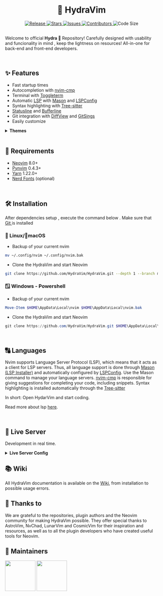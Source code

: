 <h1 align="center">🌊 HydraVim</h1>

<p align="center">
    <a href="https://github.com/HydraVim/HydraVim/releases">
    <img
        alt="Release"
        src="https://img.shields.io/github/v/release/HydraVim/HydraVim.svg?style=for-the-badge&logo=github&color=F2CDCD&logoColor=D9E0EE&labelColor=363A4F">
        </a>
    <a href="https://github.com/HydraVim/HydraVim/stargazers">
    <img
        alt="Stars"
        src="https://img.shields.io/github/stars/HydraVim/HydraVim?colorA=363A4F&colorB=B7BDF8&logo=adafruit&logoColor=D9E0EE&style=for-the-badge">
    </a>
    <a href="https://github.com/HydraVim/HydraVim/issues">
    <img
        alt="Issues"
        src="https://img.shields.io/github/issues-raw/HydraVim/HydraVim?colorA=363A4f&colorB=F5A97F&logo=github&logoColor=D9E0EE&style=for-the-badge">
    </a>
    <a href="https://github.com/HydraVim/HydraVim/contributors">
    <img
        alt="Contributors"
        src="https://img.shields.io/github/contributors/HydraVim/HydraVim?colorA=363A4F&colorB=B5E8E0&logo=git&logoColor=D9E0EE&style=for-the-badge">
    </a>
    <img
        alt="Code Size"
        src="https://img.shields.io/github/languages/code-size/HydraVim/HydraVim?colorA=363A4F&colorB=DDB6F2&logo=gitlfs&logoColor=D9E0EE&style=for-the-badge">
</p>


</b><br>Welcome to official **Hydra 🌊** Repository! Carefully designed with usability and funcionality in mind , keep the lightness on resources! All-in-one for back-end and front-end developers.</p>

<br />

## ✨ Features
  - Fast startup times
  - Autocompletion with [nvim-cmp](https://github.com/hrsh7th/nvim-cmp)
  - Terminal with [Toggleterm](https://github.com/akinsho/toggleterm.nvim)
  - Automatic [LSP](https://neovim.io/doc/user/lsp.html) with [Mason](https://github.com/williamboman/mason.nvim) and [LSPConfig](https://github.com/neovim/nvim-lspconfig)
  - Syntax highlighting with [Tree-sitter](https://github.com/tree-sitter/tree-sitter)
  - [Statusline](https://github.com/nvim-lualine/lualine.nvim) and [Bufferline](https://github.com/akinsho/bufferline.nvim)
  - Git integration with [DiffView](https://github.com/sindrets/diffview.nvim) and [GitSings](https://github.com/lewis6991/gitsigns.nvim)
  - Easily customize

<details>
  <summary> <b>Themes </b> </summary>

![TNPrint](https://user-images.githubusercontent.com/98850074/200186219-31bc10d3-8818-46ba-820e-ef8b7c5c9e40.png)

<hr>

<br>

![CPPRINT](https://user-images.githubusercontent.com/98850074/200188164-d7ce95dd-cb35-40e8-b192-10aa02b18341.png)

<hr>

<br>

![githubmode](https://user-images.githubusercontent.com/98850074/200182890-3cc9326e-811c-4bd4-a5bc-2cf2931b384b.png)
</details>

<br>

## 🎯 Requirements

- [Neovim](https://neovim.io/) 8.0+
- [Pynvim](https://github.com/neovim/pynvim) 0.4.3+
- [Yarn](https://classic.yarnpkg.com/lang/en/docs/install/) 1.22.0+
- [Nerd Fonts](https://www.nerdfonts.com/) (optional)

<br>

## 🛠 Installation 

After dependencies setup  , execute the command below . Make sure that <a href="https://git-scm.com/" target="_blank"> Git </a> is installed

### 🐧 Linux/🍎macOS
 - Backup of your current nvim
```bash
mv ~/.config/nvim ~/.config/nvim.bak
```
- Clone the HydraVim and start Neovim

```bash
git clone https://github.com/HydraVim/HydraVim.git --depth 1 --branch main ~/.config/nvim && nvim
```

### 🪟 Windows - Powershell
- Backup of your current nvim
```powershell
Move-Item $HOME\AppData\Local\nvim $HOME\AppData\Local\nvim.bak
```
- Clone the HydraVim and start Neovim
```powershell
git clone https://github.com/HydraVim/HydraVim.git $HOME\AppData\Local\nvim --depth 1 --branch main && nvim
```
          
<br>

## 🔠 Languages

Nvim supports Language Server Protocol (LSP), which means that it acts as a client for LSP servers. Thus, all language support is done through [Mason (LSP Installer)](https://github.com/williamboman/mason.nvim) and automatically configured by [LSPConfig](https://github.com/neovim/nvim-lspconfig). Use the Mason command to manage your language servers.
[nvim-cmp](https://github.com/hrsh7th/nvim-cmp) is responsible for giving suggestions for completing your code, including snippets.
Syntax highlighting is installed automatically through the
[Tree-sitter](https://github.com/tree-sitter/tree-sitter)

In short: Open HydarVim and start coding.

Read more about lsp [here](https://neovim.io/doc/user/lsp.html).

<br>

## 🐙 Live Server
Development in real time.
<details>
  <summary> <b>Live Server Config</b> </summary>
  
- Install Live-server

``` shell
npm i -g live-server
```

- Case install fails

``` shell
sudo npm i -g live-server
```

To use follow the instructions below <p>
- Go to `index.html` on Hydravim and open the terminal and type `live-server`, an window will open automatically on your default browser <p>
- The server will be updated automatically.
<br />
</details>

## 📚 Wiki
All HydraVim documentation is available on the [Wiki](https://github.com/HydraVim/HydraVim/wiki/), from installation to possible usage errors.

## 💫 Thanks to
We are grateful to the repositories, plugin authors and the Neovim community for making HydraVim possible.  They offer special thanks to AstroVim, NvChad, LunarVim and CosmicVim for their inspiration and resources, as well as to all the plugin developers who have created useful tools for Neovim.

## 🎈 Maintainers
  <span>
    <img src="https://user-images.githubusercontent.com/98850074/200189379-5b831bfd-a902-46c8-914e-284e53308dc2.png" width=100 height=100>
  </span>

  <span> 
    <img src="https://user-images.githubusercontent.com/98850074/200189532-28bd2d72-76e8-4650-a293-9fdfa64c4b73.png" width=100 height=100>
  </span>
